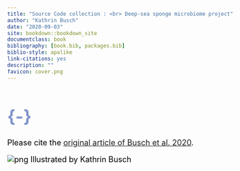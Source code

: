 ```yaml
--- 
title: "Source Code collection : <br> Deep-sea sponge microbiome project"
author: "Kathrin Busch"
date: "2020-09-03"
site: bookdown::bookdown_site
documentclass: book
bibliography: [book.bib, packages.bib]
biblio-style: apalike
link-citations: yes
description: ""
favicon: cover.png
---
```


# {-}
Please cite the [original article of Busch et al. 2020](https://doi.org/10.5194/bg-2020-15).

![png](cover.png)
Illustrated by Kathrin Busch




<style type="text/css">

body{ /* Normal  */
      font-size: 18px;
      color: Black;
  }
td {  /* Table  */
  font-size: 8px;
}
h1.title {
  font-size: 58px;
  color: #8195cc;
}
h1 { /* Header 1 */
  font-size: 40px;
  color: #8195cc;
}
h2 { /* Header 2 */
    font-size: 22px;
  color: #e5e5e5;
}
h3 { /* Header 3 */
  font-size: 18px;
  font-family: "Times New Roman", Times, serif;
  color: #e5e5e5;
}
code.r{ /* Code block */
    font-size: 12px;
}
pre { /* Code block - determines code spacing between lines */
    font-size: 14px;
}
</style>



